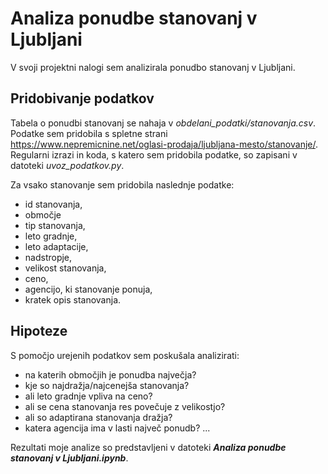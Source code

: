 # Analiza ponudbe stanovanj v Ljubljani

V svoji projektni nalogi sem analizirala ponudbo stanovanj v Ljubljani.

## Pridobivanje podatkov

Tabela o ponudbi stanovanj se nahaja v *obdelani_podatki/stanovanja.csv*. Podatke sem pridobila s spletne strani https://www.nepremicnine.net/oglasi-prodaja/ljubljana-mesto/stanovanje/. Regularni izrazi in koda, s katero sem pridobila podatke, so zapisani v datoteki *uvoz_podatkov.py*.

Za vsako stanovanje sem pridobila naslednje podatke:
- id stanovanja,
- območje
- tip stanovanja,
- leto gradnje,
- leto adaptacije,
- nadstropje,
- velikost stanovanja,
- ceno,
- agencijo, ki stanovanje ponuja,
- kratek opis stanovanja.

## Hipoteze

S pomočjo urejenih podatkov sem poskušala analizirati:
- na katerih območjih je ponudba največja?
- kje so najdražja/najcenejša stanovanja?
- ali leto gradnje vpliva na ceno?
- ali se cena stanovanja res povečuje z velikostjo?
- ali so adaptirana stanovanja dražja?
- katera agencija ima v lasti največ ponudb?
...

Rezultati moje analize so predstavljeni v datoteki **_Analiza ponudbe stanovanj v Ljubljani.ipynb_**.



